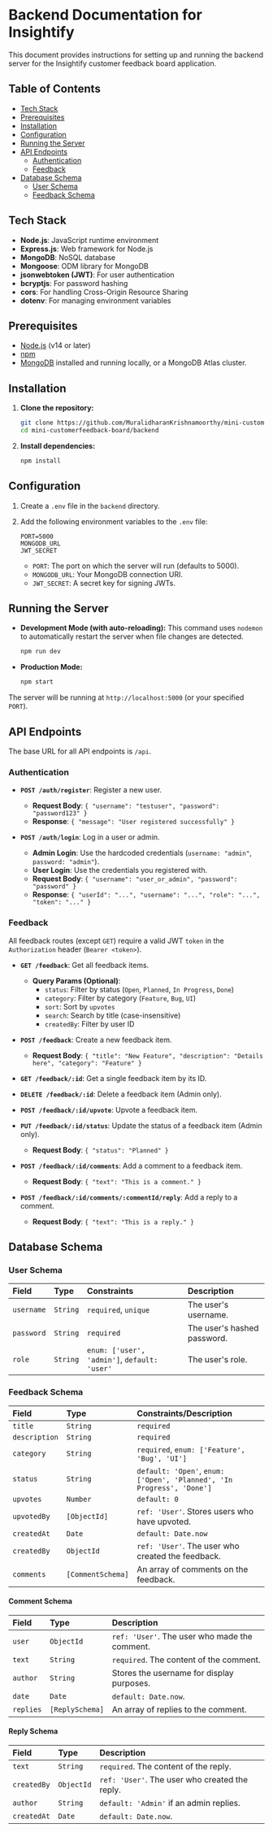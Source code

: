 # Backend Documentation for Insightify

This document provides instructions for setting up and running the backend server for the Insightify customer feedback board application.

## Table of Contents

- [Tech Stack](#tech-stack)
- [Prerequisites](#prerequisites)
- [Installation](#installation)
- [Configuration](#configuration)
- [Running the Server](#running-the-server)
- [API Endpoints](#api-endpoints)
  - [Authentication](#authentication)
  - [Feedback](#feedback)
- [Database Schema](#database-schema)
  - [User Schema](#user-schema)
  - [Feedback Schema](#feedback-schema)

## Tech Stack

- **Node.js**: JavaScript runtime environment
- **Express.js**: Web framework for Node.js
- **MongoDB**: NoSQL database
- **Mongoose**: ODM library for MongoDB
- **jsonwebtoken (JWT)**: For user authentication
- **bcryptjs**: For password hashing
- **cors**: For handling Cross-Origin Resource Sharing
- **dotenv**: For managing environment variables

## Prerequisites

- [Node.js](https://nodejs.org/) (v14 or later)
- [npm](https://www.npmjs.com/)
- [MongoDB](https://www.mongodb.com/try/download/community) installed and running locally, or a MongoDB Atlas cluster.

## Installation

1.  **Clone the repository:**
    ```bash
    git clone https://github.com/MuralidharanKrishnamoorthy/mini-customerfeedback-board.git
    cd mini-customerfeedback-board/backend
    ```

2.  **Install dependencies:**
    ```bash
    npm install
    ```

## Configuration

1.  Create a `.env` file in the `backend` directory.
2.  Add the following environment variables to the `.env` file:

    ```env
    PORT=5000
    MONGODB_URL
    JWT_SECRET
    ```

    - `PORT`: The port on which the server will run (defaults to 5000).
    - `MONGODB_URL`: Your MongoDB connection URI.
    - `JWT_SECRET`: A secret key for signing JWTs.

## Running the Server

-   **Development Mode (with auto-reloading):**
    This command uses `nodemon` to automatically restart the server when file changes are detected.

    ```bash
    npm run dev
    ```

-   **Production Mode:**

    ```bash
    npm start
    ```

The server will be running at `http://localhost:5000` (or your specified `PORT`).

## API Endpoints

The base URL for all API endpoints is `/api`.

### Authentication

-   **`POST /auth/register`**: Register a new user.
    -   **Request Body**: `{ "username": "testuser", "password": "password123" }`
    -   **Response**: `{ "message": "User registered successfully" }`

-   **`POST /auth/login`**: Log in a user or admin.
    -   **Admin Login**: Use the hardcoded credentials (`username: "admin"`, `password: "admin"`).
    -   **User Login**: Use the credentials you registered with.
    -   **Request Body**: `{ "username": "user_or_admin", "password": "password" }`
    -   **Response**: `{ "userId": "...", "username": "...", "role": "...", "token": "..." }`

### Feedback

All feedback routes (except `GET`) require a valid JWT `token` in the `Authorization` header (`Bearer <token>`).

-   **`GET /feedback`**: Get all feedback items.
    -   **Query Params (Optional)**:
        -   `status`: Filter by status (`Open`, `Planned`, `In Progress`, `Done`)
        -   `category`: Filter by category (`Feature`, `Bug`, `UI`)
        -   `sort`: Sort by `upvotes`
        -   `search`: Search by title (case-insensitive)
        -   `createdBy`: Filter by user ID

-   **`POST /feedback`**: Create a new feedback item.
    -   **Request Body**: `{ "title": "New Feature", "description": "Details here", "category": "Feature" }`

-   **`GET /feedback/:id`**: Get a single feedback item by its ID.

-   **`DELETE /feedback/:id`**: Delete a feedback item (Admin only).

-   **`POST /feedback/:id/upvote`**: Upvote a feedback item.

-   **`PUT /feedback/:id/status`**: Update the status of a feedback item (Admin only).
    -   **Request Body**: `{ "status": "Planned" }`

-   **`POST /feedback/:id/comments`**: Add a comment to a feedback item.
    -   **Request Body**: `{ "text": "This is a comment." }`

-   **`POST /feedback/:id/comments/:commentId/reply`**: Add a reply to a comment.
    -   **Request Body**: `{ "text": "This is a reply." }`


## Database Schema

### User Schema

| Field    | Type     | Constraints              | Description                  |
| :------- | :------- | :----------------------- | :--------------------------- |
| `username` | `String` | `required`, `unique`     | The user's username.         |
| `password` | `String` | `required`               | The user's hashed password.  |
| `role`     | `String` | `enum: ['user', 'admin']`, `default: 'user'` | The user's role. |

### Feedback Schema

| Field         | Type       | Constraints/Description                                      |
| :------------ | :--------- | :----------------------------------------------------------- |
| `title`       | `String`   | `required`                                                   |
| `description` | `String`   | `required`                                                   |
| `category`    | `String`   | `required`, `enum: ['Feature', 'Bug', 'UI']`                 |
| `status`      | `String`   | `default: 'Open'`, `enum: ['Open', 'Planned', 'In Progress', 'Done']` |
| `upvotes`     | `Number`   | `default: 0`                                                 |
| `upvotedBy`   | `[ObjectId]` | `ref: 'User'`. Stores users who have upvoted.                |
| `createdAt`   | `Date`     | `default: Date.now`                                          |
| `createdBy`   | `ObjectId` | `ref: 'User'`. The user who created the feedback.            |
| `comments`    | `[CommentSchema]` | An array of comments on the feedback.               |

#### Comment Schema

| Field     | Type          | Description                                    |
| :-------- | :------------ | :--------------------------------------------- |
| `user`    | `ObjectId`    | `ref: 'User'`. The user who made the comment.  |
| `text`    | `String`      | `required`. The content of the comment.        |
| `author`  | `String`      | Stores the username for display purposes.      |
| `date`    | `Date`        | `default: Date.now`.                           |
| `replies` | `[ReplySchema]` | An array of replies to the comment.            |

#### Reply Schema

| Field       | Type       | Description                                  |
| :---------- | :--------- | :------------------------------------------- |
| `text`      | `String`   | `required`. The content of the reply.        |
| `createdBy` | `ObjectId` | `ref: 'User'`. The user who created the reply. |
| `author`    | `String`   | `default: 'Admin'` if an admin replies.      |
| `createdAt` | `Date`     | `default: Date.now`.                         |
